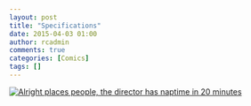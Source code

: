 ```yaml
---
layout: post
title: "Specifications"
date: 2015-04-03 01:00
author: rcadmin
comments: true
categories: [Comics]
tags: []
---
```

<a href="../comics/2015/04/03/enter-stage-left"><img src="http://dl.bitsmack.com/comics/20150403.jpg" title="Alright places people, the director has naptime in 20 minutes"/></a>

